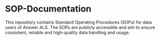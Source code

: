 # SOP-Documentation
This repository contains Standard Operating Procedures (SOPs) for data users of Answer ALS. The SOPs are publicly accessible and aim to ensure consistent, reliable and high-quality data handling and usage.
